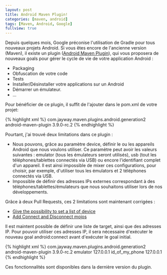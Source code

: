 ```yaml
---
layout: post
title: Android Maven Plugin!
categories: [maven, android]
tags: [Maven, Android, Google]
fullview: true
---
```


Depuis quelques mois, Google préconise l'utilisation de Gradle pour tous nouveaux projets Android. Si vous êtes encore de l'ancienne version (Maven), il existe un plugin (<a href="https://code.google.com/p/maven-android-plugin/" target="_blank">Android Maven Plugin</a>), qui vous proposera de nouveaux goals pour gérer le cycle de vie de votre application Android : 

- Packaging
- Obfuscation de votre code
- Tests
- Installer/Désinstaller votre applications sur un Android
- Démarrer un émulateur.
- ...

Pour bénéficier de ce plugin, il suffit de l'ajouter dans le pom.xml de votre projet: 

{% highlight xml %}
<plugin>
  <groupId>com.jayway.maven.plugins.android.generation2</groupId>
  <artifactId>android-maven-plugin</artifactId>
  <version>3.9.0-rc.2</version>
</plugin>
{% endhighlight %}

Pourtant, j'ai trouvé deux limitations dans ce plugin : 

- Nous pouvons, grâce au paramètre device, définir le ou les appareils Android que nous voulons utiliser. Ce paramètre peut avoir les valeurs suivantes : emulator (tous les émulateurs seront utilisés), usb (tout les téléphones/tablettes connectés via USB) ou encore l'identifiant complet d'un appareil. Il est ainsi impossible de mixer ces configurations, pour choisir, par exemple, d'utiliser tous les émulators et 2 téléphones connectés via USB. 
- Impossible de définir des adresses IPs externes correspondant à des téléphones/tablettes/émulateurs que nous souhaitons utiliser lors de nos développements. 


Grâce à deux Pull Requests, ces 2 limitations sont maintenant corrigées :

- <a href="https://github.com/jayway/maven-android-plugin/pull/268" target="_blank">Give the possibility to set a list of device</a>
- <a href="https://github.com/jayway/maven-android-plugin/pull/306" target="_blank">Add Connect and Disconnect mojos</a>


Il est maintent possible de définir une liste de target, ainsi que des adresses IP. Pour pouvoir utiliser ces adresses IP, il sera nécessaire d'exécuter le nouveau goal android:connect avant d'exécuter le goal initial. 


{% highlight xml %}
<plugin>
  <groupId>com.jayway.maven.plugins.android.generation2</groupId>
  <artifactId>android-maven-plugin</artifactId>
  <version>3.9.0-rc.2</version>
  <configuration>
      <devices>
        <device>emulator</device>
        <device>127.0.0.1</device>
        <device>id_of_my_phone</device>
      </devices>
      <ips>
        <ip>127.0.0.1</ip>
      </ips>
  </configuration>
</plugin>
{% endhighlight %}

Ces fonctionnalités sont disponibles dans la dernière version du plugin. 

